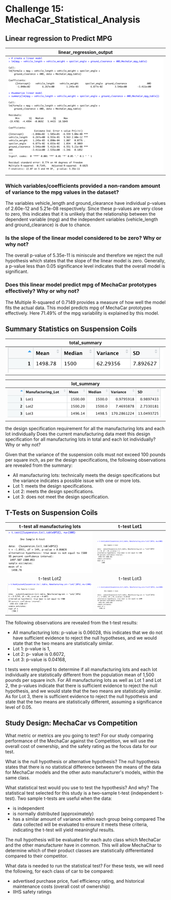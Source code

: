 # Challenge 15: MechaCar_Statistical_Analysis
## Linear regression to Predict MPG

| linear_regression_output| 
| :---: |
| ![](https://github.com/Hala-INTJ/MechaCar_Statistical_Analysis/blob/main/Images/linear_regression_output.png) | 

### Which variables/coefficients provided a non-random amount of variance to the mpg values in the dataset?
The variables vehicle_length and ground_clearance have individual p-values of 2.60e-12 and 5.21e-08 respectively. Since these p-values are very close to zero, this indicates that it is unlikely that the relationship between the dependent variable (mpg) and the independent variables (vehicle_length and ground_clearance) is due to chance.
### Is the slope of the linear model considered to be zero? Why or why not?
The overall p-value of 5.35e-11 is miniscule and therefore we reject the null hypothesis which states that the slope of the linear model is zero. Generally, a p-value less than 0.05 significance level indicates that the overall model is significant. 
### Does this linear model predict mpg of MechaCar prototypes effectively? Why or why not?
The Multiple R-squared of 0.7149 provides a measure of how well the model fits the actual data. This model predicts mpg of MechaCar prototypes effectively. Here 71.49% of the mpg variability is explained by this model.
## Summary Statistics on Suspension Coils

| total_summary| 
| :---: | 
| ![](https://github.com/Hala-INTJ/MechaCar_Statistical_Analysis/blob/main/Images/total_summary.png) |

| lot_summary | 
| :---: | 
| ![](https://github.com/Hala-INTJ/MechaCar_Statistical_Analysis/blob/main/Images/lot_summary.png) | 

the design specification requirement for all the manufacturing lots and each lot individually
Does the current manufacturing data meet this design specification for all manufacturing lots in total and each lot individually? Why or why not?

Given that the variance of the suspension coils must not exceed 100 pounds per square inch, as per the design specifications, the following observations are revealed from the summary:
- All manufacturing lots: technically meets the design specifications but the variance indicates a possible issue with one or more lots. 
- Lot 1: meets the design specifications.
- Lot 2: meets the design specifications.
- Lot 3: does not meet the design specification.

## T-Tests on Suspension Coils

| t-test all manufacturing lots| t-test Lot1 |
| :---: | :---:
| ![](https://github.com/Hala-INTJ/MechaCar_Statistical_Analysis/blob/main/Images/all_t_test.png) | ![](https://github.com/Hala-INTJ/MechaCar_Statistical_Analysis/blob/main/Images/lot1_t_test.png) | 
| t-test Lot2 | t-test Lot3 |
| ![](https://github.com/Hala-INTJ/MechaCar_Statistical_Analysis/blob/main/Images/lot2_t_test.png) | ![](https://github.com/Hala-INTJ/MechaCar_Statistical_Analysis/blob/main/Images/lot3_t_test.png) | 

The following observations are revealed from the t-test results:
- All manufacturing lots: p-value is 0.06028, this indicates that we do not have sufficient evidence to reject the null hypotheses, and we would state that the two means are statistically similar.
- Lot 1: p-value is 1, 
- Lot 2: p- value is 0.6072,
- Lot 3: p-value is 0.04168, 

t tests were employed to determine if all manufacturing lots and each lot individually are statistically different from the population mean of 1,500 pounds per square inch. For All manufacturing lots as well as Lot 1 and Lot 2, the p-values indicate that there is sufficient evidence to reject the null hypothesis, and we would state that the two means are statistically similar. As for Lot 3, there is sufficient evidence to reject the null hypothesis and state that the two means are statistically different, assuming a significance level of 0.05. 
## Study Design: MechaCar vs Competition


What metric or metrics are you going to test?
For our study comparing performance of the MechaCar against the Competition, we will use the overall cost of ownership, and the safety rating as the focus data for our test. 

What is the null hypothesis or alternative hypothesis?
The null hypothesis states that there is no statistical difference between the means of the data for MechaCar models and the other auto manufacturer's models, within the same class.  

What statistical test would you use to test the hypothesis? And why?
The statistical test selected for this study is a two-sample t-test (independent t-test).  Two sample t-tests are useful when the data:
- is independent
- is normally distributed (approximately)
- has a similar amount of variance within each group being compared
The data collected will be evaluated to ensure it meets these criteria, indicating the t-test will yield meaningful results.

The null hypothesis will be evaluated for each auto class which MechaCar and the other manufacturer have in common.  This will allow MechaChar to determine which of their product classes are statistically differentiated compared to their competitor.

What data is needed to run the statistical test?
For these tests, we will need the following, for each class of car to be compared:
- advertised purchase price, fuel efficiency rating, and historical maintenance costs (overall cost of ownership)
- IIHS safety ratings




